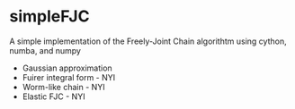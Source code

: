 # simpleFJC

A simple implementation of the Freely-Joint Chain algorithtm
using cython, numba, and numpy


* Gaussian approximation
* Fuirer integral form    - NYI
* Worm-like chain         - NYI
* Elastic FJC             - NYI
